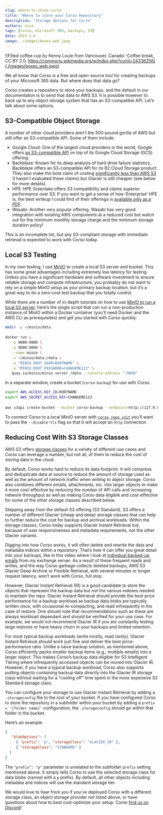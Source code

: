 ```yaml
---
slug: where-to-store-corso
title: "Where to store your Corso Repository"
description: "Storage Options for Corso"
authors: nica
tags: [corso, microsoft 365, backups, S3]
date: 2023-2-4
image: ./images/boxes_web.jpeg
---
```


![Filled coffee cup by Kenny Louie from Vancouver, Canada -Coffee break, CC BY 2.0, https://commons.wikimedia.org/w/index.php?curid=24336256](./images/boxes_web.jpeg)

We all know that Corso is a free and open-source tool for creating backups of your Microsoft 365 data.
But where does that data go?

Corso creates a repository to store your backups, and the default in our
documentation is to send that data to AWS S3.
It is possible however to back up to any object storage system that has an S3-compatible
API.
Let’s talk about some options.

<!-- truncate -->

## **S3-Compatible Object Storage**

A number of other cloud providers aren’t the 500-pound gorilla of AWS but still
offer an S3-compatible API.
Some of them include:

- Google Cloud: One of the largest cloud providers in the world, Google offers
[an S3-compatible API](https://cloud.google.com/storage/docs/interoperability) on
 top of its Google Cloud Storage (GCS) offering.
- Backblaze: Known for its deep analysis of hard drive failure statistics,
Backblaze offers an S3-compatible API for its B2 Cloud Storage product.
They also make the bold claim of costing
[significantly less than AWS S3](https://www.backblaze.com/b2/cloud-storage-pricing.html)
(I haven’t
evaluated these claims) but Glacier is still cheaper (see below for more details).
- HPE: HPE Greenlake offers S3 compatibility and claims superior performance over
S3.
If you want to get a sense of how ‘Enterprise’ HPE is, the best writeup I could
find of their offerings is
[available only as a PDF](https://www.hpe.com/us/en/collaterals/collateral.a50006216.Create-value-from-data-2C-at-scale-E2-80-93-HPE-GreenLake-for-Scality-solution-brief.html).
- Wasabi: Another very popular offering, Wasabi has very good integration with
existing AWS components at a reduced cost but watch out for the minimum monthly storage charge and the minimum storage duration policy!

This is an incomplete list, but any S3-compliant storage with immediate retrieval is expected to work with Corso today.

## Local S3 Testing

In my own testing, I use [MinIO](https://min.io/) to create a local S3 server and
bucket.
This has some great advantages including extremely low latency for testing.
Unless you have a significant hardware and software investment to ensure reliable
storage and compute infrastructure, you probably do not want to rely on a simple
MinIO setup as your primary backup location, but it’s a great way to do a
zero-cost test backup that you totally control.

While there are a number of in-depth tutorials on how to use
[MinIO to run a local S3 server](https://simonjcarr.medium.com/running-s3-object-storage-locally-with-minio-f50540ffc239),
here’s the single script that can run a non-production instance of MinIO within a Docker container (you’ll need Docker
and the AWS CLI as prerequisites) and get you started with Corso quickly:

```bash
mkdir -p ~/minio/data

docker run \
   -p 9000:9000 \
   -p 9090:9090 \
   --name minio \
   -v ~/minio/data:/data \
   -e "MINIO_ROOT_USER=ROOTNAME" \
   -e "MINIO_ROOT_PASSWORD=CHANGEME123" \
   quay.io/minio/minio server /data --console-address ":9090"
```

In a separate window, create a bucket (`corso-backup`) for use with Corso.

```bash
export AWS_ACCESS_KEY_ID=ROOTNAME
export AWS_SECRET_ACCESS_KEY=CHANGEME123

aws s3api create-bucket --bucket corso-backup --endpoint=http://127.0.0.1:9000
```

To connect Corso to a local MinIO server with [`corso repo init`](../docs/cli/corso-repo-init-s3/)
you’ll want to pass the `--disable-tls` flag so that it will accept an `http`
connection

## Reducing Cost With S3 Storage Classes

AWS S3 offers [storage classes](https://aws.amazon.com/s3/storage-classes/)
for a variety of different use cases and
Corso can leverage a number, but not all, of them to reduce the cost of storing
data in the cloud.

By default, Corso works hard to reduce its data footprint.
It will compress and deduplicate data at source to reduce the amount of storage
used as well as the amount of network
traffic when writing to object storage.
Corso also combines different emails, attachments, etc.
into larger objects to make it more cost-effective by reducing the number of API
calls and increasing network throughput as well as making Corso data eligible and
cost-effective for some of the other
storage classes described below.

Stepping away from the default S3 offering (S3 Standard), S3 offers a number of
different Glacier (cheap and deep) storage classes that can help to further
reduce the cost for backup and archival workloads.
Within the storage classes, Corso today supports Glacier Instant Retrieval but,
because of user responsiveness and metadata requirements, not the other Glacier variants.

Digging into how Corso works, it will often delete and rewrite the data and
metadata indices within a repository.
That’s how it can offer you great detail into your backups,
like in this video where I look at [individual backed-up emails](https://youtu.be/mweAUDhUE7I) from my exchange server.
As a result of these frequent reads and writes, and the way Corso garbage
collects deleted backups, AWS S3 Glacier Deep Archive or Flexible Retrieval,
with several minutes or longer request latency, won’t work with Corso,
full stop.

However, Glacier Instant Retrieval (IR) is a good candidate to store the objects
that represent the backup data but not the various indexes needed to maintain the
repo.
Glacier Instant Retrieval should provide the best price performance for a backup workload as backup data blobs are
typically written once, with occasional re-compacting, and read infrequently in the case of restore.
One should note that recommendations such as these are always workload dependant and should be verified for your use
case.
For example, we would not recommend Glacier IR if you are constantly testing large restores or have heavy churn in your
backups and limited retention.

For most typical backup workloads (write mostly, read rarely), Glacier Instant Retrieval should work just fine and
deliver the best price-performance ratio.
Unlike a naive backup solution, as mentioned above, Corso efficiently packs smaller backup items (e.g., multiple
emails) into a larger object.
This makes Corso’s backup data eligible for S3 Intelligent Tiering where infrequently accessed objects can be moved into
Glacier IR.
However, if you have a typical backup workload, Corso also supports putting objects containing backup data directly into
the Glacier IR storage class without waiting for a “cooling off”
time spent in the more expensive S3 Standard storage class.

You can configure your storage to use Glacier Instant Retrieval by adding a `.storageconfig`
file to the root of your bucket.
If you have configured Corso to store the repository in a subfolder within your bucket by adding a
`prefix = '[folder name]'` configuration, the `.storageconfig` should go within that folder in the bucket.

Here’s an example:

```json
{
   "blobOptions": [
     { "prefix": "p", "storageClass": "GLACIER_IR" },
     { "storageClass": "STANDARD" }
  ]
}
```

The `"prefix": "p"` parameter is unrelated to the subfolder `prefix` setting mentioned above.
It simply tells Corso to use the selected storage class for data blobs (named with a `p` prefix).
By default, all other objects including metadata and indices will use the standard storage tier.

We would love to hear from you if you’ve deployed Corso with a different storage class, an object storage provider not
listed above, or have questions about how to best cost-optimize your setup.
Come [find us on Discord](https://discord.gg/63DTTSnuhT)!